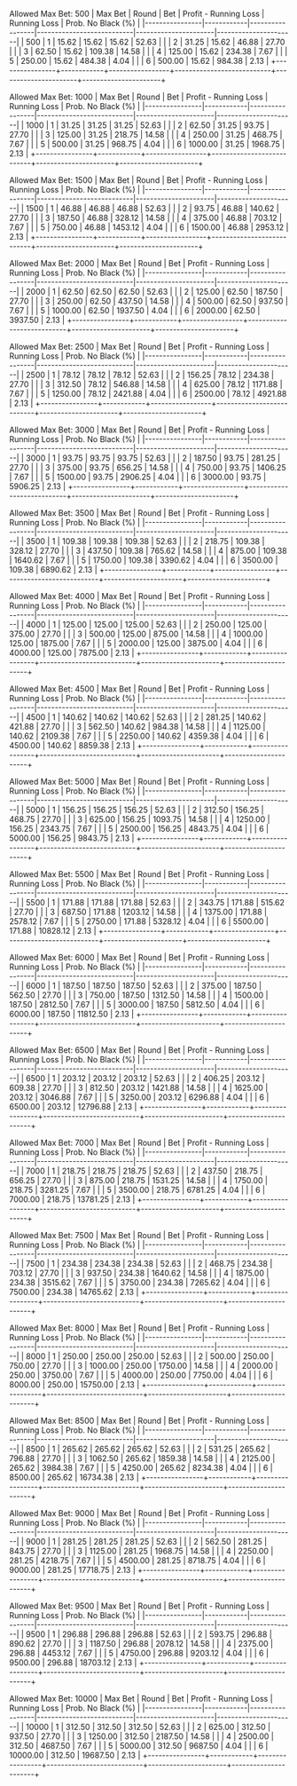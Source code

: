 Allowed Max Bet: 500
|    Max Bet     |   Round    |       Bet       |   Profit - Running Loss   |     Running Loss     |  Prob. No Black (%)  |
|----------------|------------|-----------------|---------------------------|----------------------|----------------------|
| 500            | 1          | 15.62           | 15.62                     | 15.62                | 52.63                |
|                | 2          | 31.25           | 15.62                     | 46.88                | 27.70                |
|                | 3          | 62.50           | 15.62                     | 109.38               | 14.58                |
|                | 4          | 125.00          | 15.62                     | 234.38               | 7.67                 |
|                | 5          | 250.00          | 15.62                     | 484.38               | 4.04                 |
|                | 6          | 500.00          | 15.62                     | 984.38               | 2.13                 |
+----------------+------------+-----------------+---------------------------+----------------------+----------------------+


Allowed Max Bet: 1000
|    Max Bet     |   Round    |       Bet       |   Profit - Running Loss   |     Running Loss     |  Prob. No Black (%)  |
|----------------|------------|-----------------|---------------------------|----------------------|----------------------|
| 1000           | 1          | 31.25           | 31.25                     | 31.25                | 52.63                |
|                | 2          | 62.50           | 31.25                     | 93.75                | 27.70                |
|                | 3          | 125.00          | 31.25                     | 218.75               | 14.58                |
|                | 4          | 250.00          | 31.25                     | 468.75               | 7.67                 |
|                | 5          | 500.00          | 31.25                     | 968.75               | 4.04                 |
|                | 6          | 1000.00         | 31.25                     | 1968.75              | 2.13                 |
+----------------+------------+-----------------+---------------------------+----------------------+----------------------+


Allowed Max Bet: 1500
|    Max Bet     |   Round    |       Bet       |   Profit - Running Loss   |     Running Loss     |  Prob. No Black (%)  |
|----------------|------------|-----------------|---------------------------|----------------------|----------------------|
| 1500           | 1          | 46.88           | 46.88                     | 46.88                | 52.63                |
|                | 2          | 93.75           | 46.88                     | 140.62               | 27.70                |
|                | 3          | 187.50          | 46.88                     | 328.12               | 14.58                |
|                | 4          | 375.00          | 46.88                     | 703.12               | 7.67                 |
|                | 5          | 750.00          | 46.88                     | 1453.12              | 4.04                 |
|                | 6          | 1500.00         | 46.88                     | 2953.12              | 2.13                 |
+----------------+------------+-----------------+---------------------------+----------------------+----------------------+


Allowed Max Bet: 2000
|    Max Bet     |   Round    |       Bet       |   Profit - Running Loss   |     Running Loss     |  Prob. No Black (%)  |
|----------------|------------|-----------------|---------------------------|----------------------|----------------------|
| 2000           | 1          | 62.50           | 62.50                     | 62.50                | 52.63                |
|                | 2          | 125.00          | 62.50                     | 187.50               | 27.70                |
|                | 3          | 250.00          | 62.50                     | 437.50               | 14.58                |
|                | 4          | 500.00          | 62.50                     | 937.50               | 7.67                 |
|                | 5          | 1000.00         | 62.50                     | 1937.50              | 4.04                 |
|                | 6          | 2000.00         | 62.50                     | 3937.50              | 2.13                 |
+----------------+------------+-----------------+---------------------------+----------------------+----------------------+


Allowed Max Bet: 2500
|    Max Bet     |   Round    |       Bet       |   Profit - Running Loss   |     Running Loss     |  Prob. No Black (%)  |
|----------------|------------|-----------------|---------------------------|----------------------|----------------------|
| 2500           | 1          | 78.12           | 78.12                     | 78.12                | 52.63                |
|                | 2          | 156.25          | 78.12                     | 234.38               | 27.70                |
|                | 3          | 312.50          | 78.12                     | 546.88               | 14.58                |
|                | 4          | 625.00          | 78.12                     | 1171.88              | 7.67                 |
|                | 5          | 1250.00         | 78.12                     | 2421.88              | 4.04                 |
|                | 6          | 2500.00         | 78.12                     | 4921.88              | 2.13                 |
+----------------+------------+-----------------+---------------------------+----------------------+----------------------+


Allowed Max Bet: 3000
|    Max Bet     |   Round    |       Bet       |   Profit - Running Loss   |     Running Loss     |  Prob. No Black (%)  |
|----------------|------------|-----------------|---------------------------|----------------------|----------------------|
| 3000           | 1          | 93.75           | 93.75                     | 93.75                | 52.63                |
|                | 2          | 187.50          | 93.75                     | 281.25               | 27.70                |
|                | 3          | 375.00          | 93.75                     | 656.25               | 14.58                |
|                | 4          | 750.00          | 93.75                     | 1406.25              | 7.67                 |
|                | 5          | 1500.00         | 93.75                     | 2906.25              | 4.04                 |
|                | 6          | 3000.00         | 93.75                     | 5906.25              | 2.13                 |
+----------------+------------+-----------------+---------------------------+----------------------+----------------------+


Allowed Max Bet: 3500
|    Max Bet     |   Round    |       Bet       |   Profit - Running Loss   |     Running Loss     |  Prob. No Black (%)  |
|----------------|------------|-----------------|---------------------------|----------------------|----------------------|
| 3500           | 1          | 109.38          | 109.38                    | 109.38               | 52.63                |
|                | 2          | 218.75          | 109.38                    | 328.12               | 27.70                |
|                | 3          | 437.50          | 109.38                    | 765.62               | 14.58                |
|                | 4          | 875.00          | 109.38                    | 1640.62              | 7.67                 |
|                | 5          | 1750.00         | 109.38                    | 3390.62              | 4.04                 |
|                | 6          | 3500.00         | 109.38                    | 6890.62              | 2.13                 |
+----------------+------------+-----------------+---------------------------+----------------------+----------------------+


Allowed Max Bet: 4000
|    Max Bet     |   Round    |       Bet       |   Profit - Running Loss   |     Running Loss     |  Prob. No Black (%)  |
|----------------|------------|-----------------|---------------------------|----------------------|----------------------|
| 4000           | 1          | 125.00          | 125.00                    | 125.00               | 52.63                |
|                | 2          | 250.00          | 125.00                    | 375.00               | 27.70                |
|                | 3          | 500.00          | 125.00                    | 875.00               | 14.58                |
|                | 4          | 1000.00         | 125.00                    | 1875.00              | 7.67                 |
|                | 5          | 2000.00         | 125.00                    | 3875.00              | 4.04                 |
|                | 6          | 4000.00         | 125.00                    | 7875.00              | 2.13                 |
+----------------+------------+-----------------+---------------------------+----------------------+----------------------+


Allowed Max Bet: 4500
|    Max Bet     |   Round    |       Bet       |   Profit - Running Loss   |     Running Loss     |  Prob. No Black (%)  |
|----------------|------------|-----------------|---------------------------|----------------------|----------------------|
| 4500           | 1          | 140.62          | 140.62                    | 140.62               | 52.63                |
|                | 2          | 281.25          | 140.62                    | 421.88               | 27.70                |
|                | 3          | 562.50          | 140.62                    | 984.38               | 14.58                |
|                | 4          | 1125.00         | 140.62                    | 2109.38              | 7.67                 |
|                | 5          | 2250.00         | 140.62                    | 4359.38              | 4.04                 |
|                | 6          | 4500.00         | 140.62                    | 8859.38              | 2.13                 |
+----------------+------------+-----------------+---------------------------+----------------------+----------------------+


Allowed Max Bet: 5000
|    Max Bet     |   Round    |       Bet       |   Profit - Running Loss   |     Running Loss     |  Prob. No Black (%)  |
|----------------|------------|-----------------|---------------------------|----------------------|----------------------|
| 5000           | 1          | 156.25          | 156.25                    | 156.25               | 52.63                |
|                | 2          | 312.50          | 156.25                    | 468.75               | 27.70                |
|                | 3          | 625.00          | 156.25                    | 1093.75              | 14.58                |
|                | 4          | 1250.00         | 156.25                    | 2343.75              | 7.67                 |
|                | 5          | 2500.00         | 156.25                    | 4843.75              | 4.04                 |
|                | 6          | 5000.00         | 156.25                    | 9843.75              | 2.13                 |
+----------------+------------+-----------------+---------------------------+----------------------+----------------------+


Allowed Max Bet: 5500
|    Max Bet     |   Round    |       Bet       |   Profit - Running Loss   |     Running Loss     |  Prob. No Black (%)  |
|----------------|------------|-----------------|---------------------------|----------------------|----------------------|
| 5500           | 1          | 171.88          | 171.88                    | 171.88               | 52.63                |
|                | 2          | 343.75          | 171.88                    | 515.62               | 27.70                |
|                | 3          | 687.50          | 171.88                    | 1203.12              | 14.58                |
|                | 4          | 1375.00         | 171.88                    | 2578.12              | 7.67                 |
|                | 5          | 2750.00         | 171.88                    | 5328.12              | 4.04                 |
|                | 6          | 5500.00         | 171.88                    | 10828.12             | 2.13                 |
+----------------+------------+-----------------+---------------------------+----------------------+----------------------+


Allowed Max Bet: 6000
|    Max Bet     |   Round    |       Bet       |   Profit - Running Loss   |     Running Loss     |  Prob. No Black (%)  |
|----------------|------------|-----------------|---------------------------|----------------------|----------------------|
| 6000           | 1          | 187.50          | 187.50                    | 187.50               | 52.63                |
|                | 2          | 375.00          | 187.50                    | 562.50               | 27.70                |
|                | 3          | 750.00          | 187.50                    | 1312.50              | 14.58                |
|                | 4          | 1500.00         | 187.50                    | 2812.50              | 7.67                 |
|                | 5          | 3000.00         | 187.50                    | 5812.50              | 4.04                 |
|                | 6          | 6000.00         | 187.50                    | 11812.50             | 2.13                 |
+----------------+------------+-----------------+---------------------------+----------------------+----------------------+


Allowed Max Bet: 6500
|    Max Bet     |   Round    |       Bet       |   Profit - Running Loss   |     Running Loss     |  Prob. No Black (%)  |
|----------------|------------|-----------------|---------------------------|----------------------|----------------------|
| 6500           | 1          | 203.12          | 203.12                    | 203.12               | 52.63                |
|                | 2          | 406.25          | 203.12                    | 609.38               | 27.70                |
|                | 3          | 812.50          | 203.12                    | 1421.88              | 14.58                |
|                | 4          | 1625.00         | 203.12                    | 3046.88              | 7.67                 |
|                | 5          | 3250.00         | 203.12                    | 6296.88              | 4.04                 |
|                | 6          | 6500.00         | 203.12                    | 12796.88             | 2.13                 |
+----------------+------------+-----------------+---------------------------+----------------------+----------------------+


Allowed Max Bet: 7000
|    Max Bet     |   Round    |       Bet       |   Profit - Running Loss   |     Running Loss     |  Prob. No Black (%)  |
|----------------|------------|-----------------|---------------------------|----------------------|----------------------|
| 7000           | 1          | 218.75          | 218.75                    | 218.75               | 52.63                |
|                | 2          | 437.50          | 218.75                    | 656.25               | 27.70                |
|                | 3          | 875.00          | 218.75                    | 1531.25              | 14.58                |
|                | 4          | 1750.00         | 218.75                    | 3281.25              | 7.67                 |
|                | 5          | 3500.00         | 218.75                    | 6781.25              | 4.04                 |
|                | 6          | 7000.00         | 218.75                    | 13781.25             | 2.13                 |
+----------------+------------+-----------------+---------------------------+----------------------+----------------------+


Allowed Max Bet: 7500
|    Max Bet     |   Round    |       Bet       |   Profit - Running Loss   |     Running Loss     |  Prob. No Black (%)  |
|----------------|------------|-----------------|---------------------------|----------------------|----------------------|
| 7500           | 1          | 234.38          | 234.38                    | 234.38               | 52.63                |
|                | 2          | 468.75          | 234.38                    | 703.12               | 27.70                |
|                | 3          | 937.50          | 234.38                    | 1640.62              | 14.58                |
|                | 4          | 1875.00         | 234.38                    | 3515.62              | 7.67                 |
|                | 5          | 3750.00         | 234.38                    | 7265.62              | 4.04                 |
|                | 6          | 7500.00         | 234.38                    | 14765.62             | 2.13                 |
+----------------+------------+-----------------+---------------------------+----------------------+----------------------+


Allowed Max Bet: 8000
|    Max Bet     |   Round    |       Bet       |   Profit - Running Loss   |     Running Loss     |  Prob. No Black (%)  |
|----------------|------------|-----------------|---------------------------|----------------------|----------------------|
| 8000           | 1          | 250.00          | 250.00                    | 250.00               | 52.63                |
|                | 2          | 500.00          | 250.00                    | 750.00               | 27.70                |
|                | 3          | 1000.00         | 250.00                    | 1750.00              | 14.58                |
|                | 4          | 2000.00         | 250.00                    | 3750.00              | 7.67                 |
|                | 5          | 4000.00         | 250.00                    | 7750.00              | 4.04                 |
|                | 6          | 8000.00         | 250.00                    | 15750.00             | 2.13                 |
+----------------+------------+-----------------+---------------------------+----------------------+----------------------+


Allowed Max Bet: 8500
|    Max Bet     |   Round    |       Bet       |   Profit - Running Loss   |     Running Loss     |  Prob. No Black (%)  |
|----------------|------------|-----------------|---------------------------|----------------------|----------------------|
| 8500           | 1          | 265.62          | 265.62                    | 265.62               | 52.63                |
|                | 2          | 531.25          | 265.62                    | 796.88               | 27.70                |
|                | 3          | 1062.50         | 265.62                    | 1859.38              | 14.58                |
|                | 4          | 2125.00         | 265.62                    | 3984.38              | 7.67                 |
|                | 5          | 4250.00         | 265.62                    | 8234.38              | 4.04                 |
|                | 6          | 8500.00         | 265.62                    | 16734.38             | 2.13                 |
+----------------+------------+-----------------+---------------------------+----------------------+----------------------+


Allowed Max Bet: 9000
|    Max Bet     |   Round    |       Bet       |   Profit - Running Loss   |     Running Loss     |  Prob. No Black (%)  |
|----------------|------------|-----------------|---------------------------|----------------------|----------------------|
| 9000           | 1          | 281.25          | 281.25                    | 281.25               | 52.63                |
|                | 2          | 562.50          | 281.25                    | 843.75               | 27.70                |
|                | 3          | 1125.00         | 281.25                    | 1968.75              | 14.58                |
|                | 4          | 2250.00         | 281.25                    | 4218.75              | 7.67                 |
|                | 5          | 4500.00         | 281.25                    | 8718.75              | 4.04                 |
|                | 6          | 9000.00         | 281.25                    | 17718.75             | 2.13                 |
+----------------+------------+-----------------+---------------------------+----------------------+----------------------+


Allowed Max Bet: 9500
|    Max Bet     |   Round    |       Bet       |   Profit - Running Loss   |     Running Loss     |  Prob. No Black (%)  |
|----------------|------------|-----------------|---------------------------|----------------------|----------------------|
| 9500           | 1          | 296.88          | 296.88                    | 296.88               | 52.63                |
|                | 2          | 593.75          | 296.88                    | 890.62               | 27.70                |
|                | 3          | 1187.50         | 296.88                    | 2078.12              | 14.58                |
|                | 4          | 2375.00         | 296.88                    | 4453.12              | 7.67                 |
|                | 5          | 4750.00         | 296.88                    | 9203.12              | 4.04                 |
|                | 6          | 9500.00         | 296.88                    | 18703.12             | 2.13                 |
+----------------+------------+-----------------+---------------------------+----------------------+----------------------+


Allowed Max Bet: 10000
|    Max Bet     |   Round    |       Bet       |   Profit - Running Loss   |     Running Loss     |  Prob. No Black (%)  |
|----------------|------------|-----------------|---------------------------|----------------------|----------------------|
| 10000          | 1          | 312.50          | 312.50                    | 312.50               | 52.63                |
|                | 2          | 625.00          | 312.50                    | 937.50               | 27.70                |
|                | 3          | 1250.00         | 312.50                    | 2187.50              | 14.58                |
|                | 4          | 2500.00         | 312.50                    | 4687.50              | 7.67                 |
|                | 5          | 5000.00         | 312.50                    | 9687.50              | 4.04                 |
|                | 6          | 10000.00        | 312.50                    | 19687.50             | 2.13                 |
+----------------+------------+-----------------+---------------------------+----------------------+----------------------+


